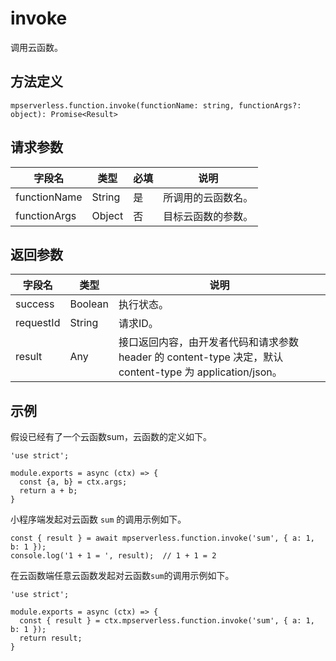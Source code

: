 invoke 
===========================

调用云函数。

方法定义 
-------------------------

    mpserverless.function.invoke(functionName: string, functionArgs?: object): Promise<Result>



请求参数 
-------------------------



|     字段名      |   类型   | 必填 |    说明     |
|--------------|--------|----|-----------|
| functionName | String | 是  | 所调用的云函数名。 |
| functionArgs | Object | 否  | 目标云函数的参数。 |



返回参数 
-------------------------



|    字段名    |   类型    |                                       说明                                        |
|-----------|---------|---------------------------------------------------------------------------------|
| success   | Boolean | 执行状态。                                                                           |
| requestId | String  | 请求ID。                                                                           |
| result    | Any     | 接口返回内容，由开发者代码和请求参数 header 的 content-type 决定，默认 content-type 为 application/json。 |



示例 
-----------------------

假设已经有了一个云函数sum，云函数的定义如下。

    'use strict';
    
    module.exports = async (ctx) => {
      const {a, b} = ctx.args;
      return a + b;
    }



小程序端发起对云函数 `sum` 的调用示例如下。

    const { result } = await mpserverless.function.invoke('sum', { a: 1, b: 1 });
    console.log('1 + 1 = ', result);  // 1 + 1 = 2 



在云函数端任意云函数发起对云函数`sum`的调用示例如下。

    'use strict';
    
    module.exports = async (ctx) => {
      const { result } = ctx.mpserverless.function.invoke('sum', { a: 1, b: 1 });
      return result;
    }



